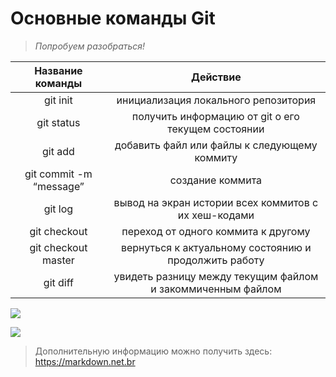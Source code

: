 # __Основные команды Git__
> *Попробуем разобраться!*


Название команды | Действие 
:--------:|:--------------------:
git init |инициализация локального репозитория
git status |получить информацию от git о его текущем состоянии
git add |добавить файл или файлы к следующему коммиту
git commit -m “message” |создание коммита
git log   |вывод на экран истории всех коммитов с их хеш-кодами
git checkout   |переход от одного коммита к другому
git checkout master  |вернуться к актуальному состоянию и продолжить работу
git diff |увидеть разницу между текущим файлом и закоммиченным файлом


![](/6LpfMuuV4t4.jpg)

![](/1379659043_1668981312.jpg)

> Дополнительную информацию можно получить здесь:
<https://markdown.net.br>

